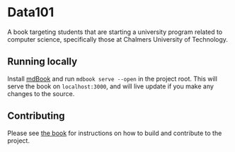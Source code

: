# Data101

A book targeting students that are starting a university program related to
computer science, specifically those at Chalmers University of Technology.

## Running locally

Install [mdBook](https://rust-lang.github.io/mdBook/guide/installation.html)
and run `mdbook serve --open` in the project root. This will serve the book on
`localhost:3000`, and will live update if you make any changes to the source.

## Contributing

Please see [the book](https://data101.dtek.se/contributing.html) for
instructions on how to build and contribute to the project.
